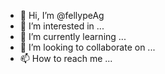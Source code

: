 - 👋 Hi, I’m @fellypeAg
- 👀 I’m interested in ...
- 🌱 I’m currently learning ...
- 💞️ I’m looking to collaborate on ...
- 📫 How to reach me ...

<!---
fellypeAg/fellypeAg is a ✨ special ✨ repository because its `README.md` (this file) appears on your GitHub profile.
You can click the Preview link to take a look at your changes.
--->
